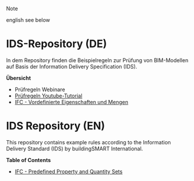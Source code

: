 > [!NOTE]  
> english see below

# IDS-Repository (DE)

In dem Repository finden die Beispielregeln zur Prüfung von BIM-Modellen auf Basis der Information Delivery Specification (IDS).

**Übersicht**
* Prüfregeln Webinare
* [Prüfregeln Youtube-Tutorial](https://github.com/VSK-Software-GmbH/BIM.permit-IDS-repository/tree/main/de/Youtube-Tutorials)
* [IFC - Vordefinierte Eigenschaften und Mengen](https://github.com/VSK-Software-GmbH/BIM.permit-IDS-repository/tree/main/de/buildingSmart%20International%20Psets%20and%20QTOs)



# IDS Repository (EN)
This repository contains example rules according to the Information Delivery Standard (IDS) by buildingSMART International. 

**Table of Contents**
* [IFC - Predefined Property and Quantity Sets](https://github.com/VSK-Software-GmbH/BIM.permit-IDS-repository/tree/main/en/buildingSmart%20International%20Psets%20and%20QTOs)
